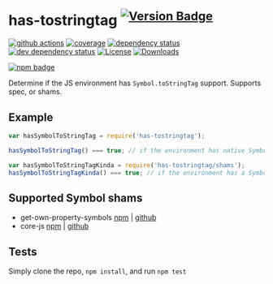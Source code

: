 # has-tostringtag <sup>[![Version Badge][2]][1]</sup>

[![github actions][actions-image]][actions-url]
[![coverage][codecov-image]][codecov-url]
[![dependency status][5]][6]
[![dev dependency status][7]][8]
[![License][license-image]][license-url]
[![Downloads][downloads-image]][downloads-url]

[![npm badge][11]][1]

Determine if the JS environment has `Symbol.toStringTag` support. Supports spec, or shams.

## Example

```js
var hasSymbolToStringTag = require('has-tostringtag');

hasSymbolToStringTag() === true; // if the environment has native Symbol.toStringTag support. Not polyfillable, not forgeable.

var hasSymbolToStringTagKinda = require('has-tostringtag/shams');
hasSymbolToStringTagKinda() === true; // if the environment has a Symbol.toStringTag sham that mostly follows the spec.
```

## Supported Symbol shams

- get-own-property-symbols [npm](https://www.npmjs.com/package/get-own-property-symbols)
  | [github](https://github.com/WebReflection/get-own-property-symbols)
- core-js [npm](https://www.npmjs.com/package/core-js) | [github](https://github.com/zloirock/core-js)

## Tests

Simply clone the repo, `npm install`, and run `npm test`

[1]: https://npmjs.org/package/has-tostringtag

[2]: https://versionbadg.es/inspect-js/has-tostringtag.svg

[5]: https://david-dm.org/inspect-js/has-tostringtag.svg

[6]: https://david-dm.org/inspect-js/has-tostringtag

[7]: https://david-dm.org/inspect-js/has-tostringtag/dev-status.svg

[8]: https://david-dm.org/inspect-js/has-tostringtag#info=devDependencies

[11]: https://nodei.co/npm/has-tostringtag.png?downloads=true&stars=true

[license-image]: https://img.shields.io/npm/l/has-tostringtag.svg

[license-url]: LICENSE

[downloads-image]: https://img.shields.io/npm/dm/has-tostringtag.svg

[downloads-url]: https://npm-stat.com/charts.html?package=has-tostringtag

[codecov-image]: https://codecov.io/gh/inspect-js/has-tostringtag/branch/main/graphs/badge.svg

[codecov-url]: https://app.codecov.io/gh/inspect-js/has-tostringtag/

[actions-image]: https://img.shields.io/endpoint?url=https://github-actions-badge-u3jn4tfpocch.runkit.sh/inspect-js/has-tostringtag

[actions-url]: https://github.com/inspect-js/has-tostringtag/actions
